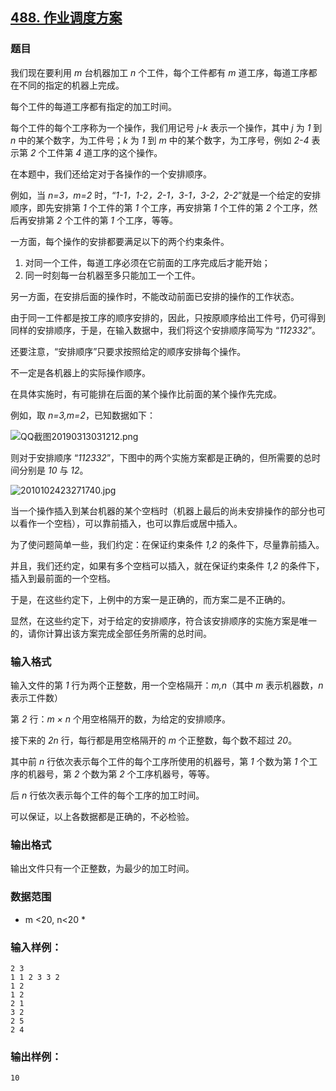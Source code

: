 ## [488. 作业调度方案](https://www.acwing.com/problem/content/490/)

### 题目

我们现在要利用 *m* 台机器加工 *n* 个工件，每个工件都有 *m* 道工序，每道工序都在不同的指定的机器上完成。

每个工件的每道工序都有指定的加工时间。

每个工件的每个工序称为一个操作，我们用记号 *j-k* 表示一个操作，其中 *j* 为 *1* 到 *n* 中的某个数字，为工件号；*k* 为 *1* 到 *m* 中的某个数字，为工序号，例如 *2-4* 表示第 *2* 个工件第 *4* 道工序的这个操作。

在本题中，我们还给定对于各操作的一个安排顺序。

例如，当 *n=3，m=2* 时，“*1-1，1-2，2-1，3-1，3-2，2-2*”就是一个给定的安排顺序，即先安排第 *1* 个工件的第 *1* 个工序，再安排第 *1* 个工件的第 *2* 个工序，然后再安排第 *2* 个工件的第 *1* 个工序，等等。

一方面，每个操作的安排都要满足以下的两个约束条件。

1. 对同一个工件，每道工序必须在它前面的工序完成后才能开始；
2. 同一时刻每一台机器至多只能加工一个工件。

另一方面，在安排后面的操作时，不能改动前面已安排的操作的工作状态。

由于同一工件都是按工序的顺序安排的，因此，只按原顺序给出工件号，仍可得到同样的安排顺序，于是，在输入数据中，我们将这个安排顺序简写为 “*112332*”。

还要注意，“安排顺序”只要求按照给定的顺序安排每个操作。

不一定是各机器上的实际操作顺序。

在具体实施时，有可能排在后面的某个操作比前面的某个操作先完成。

例如，取 *n=3,m=2*，已知数据如下：

 ![QQ截图20190313031212.png](/media/article/image/2019/03/13/19_c6f143a244-QQ截图20190313031212.png)

则对于安排顺序 “*112332*”，下图中的两个实施方案都是正确的，但所需要的总时间分别是 *10* 与 *12*。

 ![2010102423271740.jpg](/media/article/image/2019/03/13/19_e7c1d2a444-2010102423271740.jpg)

当一个操作插入到某台机器的某个空档时（机器上最后的尚未安排操作的部分也可以看作一个空档），可以靠前插入，也可以靠后或居中插入。

为了使问题简单一些，我们约定：在保证约束条件 *1,2* 的条件下，尽量靠前插入。

并且，我们还约定，如果有多个空档可以插入，就在保证约束条件 *1,2* 的条件下，插入到最前面的一个空档。

于是，在这些约定下，上例中的方案一是正确的，而方案二是不正确的。

显然，在这些约定下，对于给定的安排顺序，符合该安排顺序的实施方案是唯一的，请你计算出该方案完成全部任务所需的总时间。

### 输入格式

输入文件的第 *1* 行为两个正整数，用一个空格隔开：*m,n*（其中 *m* 表示机器数，*n* 表示工件数）

第 *2* 行：*m × n* 个用空格隔开的数，为给定的安排顺序。

接下来的 *2n* 行，每行都是用空格隔开的 *m* 个正整数，每个数不超过 *20*。

其中前 *n* 行依次表示每个工件的每个工序所使用的机器号，第 *1* 个数为第 *1* 个工序的机器号，第 *2* 个数为第 *2* 个工序机器号，等等。

后 *n* 行依次表示每个工件的每个工序的加工时间。

可以保证，以上各数据都是正确的，不必检验。

### 输出格式

输出文件只有一个正整数，为最少的加工时间。

### 数据范围

* m <20, n<20 *

### 输入样例：

```
2 3
1 1 2 3 3 2
1 2
1 2
2 1
3 2
2 5
2 4
```

### 输出样例：

```
10
```
